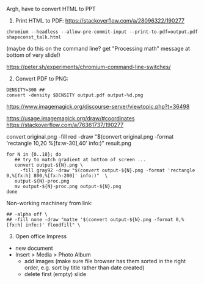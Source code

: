 Argh, have to convert HTML to PPT

1. Print HTML to PDF: https://stackoverflow.com/a/28096322/190277

```
chromium --headless --allow-pre-commit-input --print-to-pdf=output.pdf shapeconst_talk.html
```
(maybe do this on the command line? get "Processing math" message at bottom of very slide!)

https://peter.sh/experiments/chromium-command-line-switches/


2. Convert PDF to PNG:

```
DENSITY=300 ## 
convert -density $DENSITY output.pdf output-%d.png
```

https://www.imagemagick.org/discourse-server/viewtopic.php?t=36498

https://usage.imagemagick.org/draw/#coordinates
https://stackoverflow.com/a/76361737/190277

convert original.png -fill red -draw "$(convert original.png -format 'rectangle 10,20 %[fx:w-30],40' info:)" result.png


```
for N in {0..18}; do
   ## try to match gradient at bottom of screen ...
   convert output-${N}.png \
     -fill gray92 -draw "$(convert output-${N}.png -format 'rectangle 0,%[fx:h] 800,%[fx:h-200]' info:)"  \
   output-${N}-proc.png
   mv output-${N}-proc.png output-${N}.png
done
```

Non-working machinery from link:

```
## -alpha off \
## -fill none -draw "matte '$(convert output-${N}.png -format 0,%[fx:h] info:)' floodfill" \
``` 
3. Open office Impress

* new document
* Insert > Media > Photo Album
   * add images (make sure file browser has them sorted in the right order, e.g. sort by title rather than date created)
   * delete first (empty) slide

